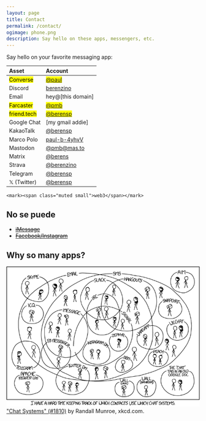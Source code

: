```yaml
---
layout: page
title: Contact
permalink: /contact/
ogimage: phone.png
description: Say hello on these apps, messengers, etc.
---
```

Say hello on your favorite messaging app:

| Asset | Account |
| :--- | :--- |
| <mark>Converse</mark> | <mark><a href="https://converse.xyz/dm/paul.converse.xyz" target="_blank">@paul</a></mark> |
| Discord | <a href="https://discordapp.com/users/181094465874821120" target="_blank">berenzino</a> |
| Email | hey@[this domain] |
| <mark>Farcaster</mark> | <mark><a href="https://warpcast.com/pmb" target="_blank">@pmb</a></mark> |
| <mark>friend.tech</mark> | <mark><a href="https://friend.tech/berensp" target="_blank">@berensp</a></mark> |
| Google Chat | [my gmail addie] |
| KakaoTalk | <a href="../assets/images/kakao.berensp.jpg" target="_blank">@berensp</a> |
| Marco Polo | <a rel="me" href="https://marcopolo.me/s/paul-b-4yhvV" target="_blank">paul-b-4yhvV</a> |
| Mastodon | <a rel="me" href="https://mas.to/@pmb" target="_blank">@pmb@mas.to</a> |
| Matrix | <a href="https://matrix.to/#/@berens:matrix.org" target="_blank">@berens</a> |
| Strava | <a href="https://www.strava.com/athletes/berenzino" target="_blank">@berenzino</a> |
| Telegram | <a href="https://t.me/berensp" target="_blank">@berensp</a> |
| 𝕏 (Twitter) | <a href="https://x.com/berensp" target="_blank">@berensp</a> |

	<mark><span class="muted small">web3</span></mark>

## No se puede
- ~~[iMessage](/phones/)~~
- ~~[Facebook/Instagram](../fb)~~

## Why so many apps?

![the answer](/assets/og/xkcd_chat_systems.png)
<a class="muted small" href="https://xkcd.com/1810/" target="_blank">"Chat Systems" (#1810)</a><span class="muted small"> by Randall Munroe, xkcd.com.</span>